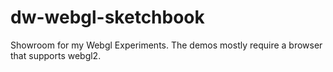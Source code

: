 # dw-webgl-sketchbook

Showroom for my Webgl Experiments.
The demos mostly require a browser that supports webgl2.


